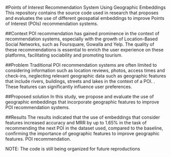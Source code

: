 #Points of Interest Recommendation System Using Geographic Embeddings
This repository contains the source code used in research that proposes and evaluates the use of different geospatial embeddings to improve Points of Interest (POIs) recommendation systems.

##Context
POI recommendation has gained prominence in the context of recommendation systems, especially with the growth of Location-Based Social Networks, such as Foursquare, Gowalla and Yelp. The quality of these recommendations is essential to enrich the user experience on these platforms, facilitating sociability and promoting tourism.

##Problem
Traditional POI recommendation systems are often limited to considering information such as location reviews, photos, access times and check-ins, neglecting relevant geographic data such as geographic features that include rivers, buildings, streets and lakes in the context of a POI. . These features can significantly influence user preferences.

##Proposed solution
In this study, we propose and evaluate the use of geographic embeddings that incorporate geographic features to improve POI recommendation systems.

##Results
The results indicated that the use of embeddings that consider features increased accuracy and MRR by up to 1.65% in the task of recommending the next POI in the dataset used, compared to the baseline, confirming the importance of geographic features to improve geographic features. POI recommendation.

NOTE: The code is still being organized for future reproductions
